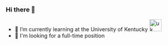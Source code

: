 ### Hi there 👋
- 🌱 I’m currently learning at the University of Kentucky <a href="https:uky.edu"><img title="uk" src="https://clipart-library.com/img/1645731.png" width="32"></a>
- 🔭 I'm looking for a full-time position 
<!--
**akwaed/akwaed** is a ✨ _special_ ✨ repository because its `README.md` (this file) appears on your GitHub profile.

Here are some ideas to get you started:
https://assets.stickpng.com/images/622f3e33ae7f8f3715381b2c.png
- 🔭 I’m currently working on ...
- 🌱 I’m currently learning ...
- 👯 I’m looking to collaborate on ...
- 🤔 I’m looking for help with ...
- 💬 Ask me about ...
- 📫 How to reach me: ...
- 😄 Pronouns: ...
- ⚡ Fun fact: ...
-->
